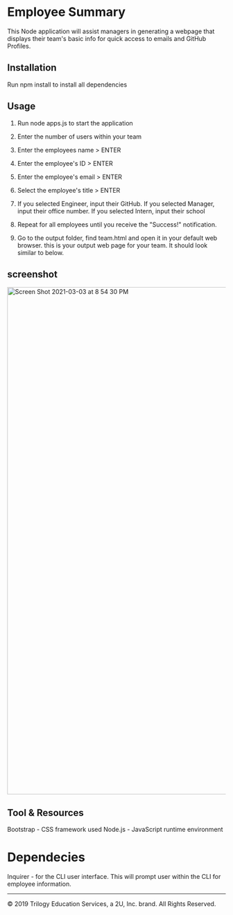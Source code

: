 # Employee Summary

This Node application will assist managers in generating a webpage that displays their team's basic info for quick access to emails and GitHub Profiles.


## Installation

Run npm install to install all dependencies

## Usage 
1. Run node apps.js to start the application

2. Enter the number of users within your team

3. Enter the employees name > ENTER

4. Enter the employee's ID > ENTER

5. Enter the employee's email > ENTER

6. Select the employee's title > ENTER

7. If you selected Engineer, input their GitHub. If you selected Manager, input   their office number. If you selected Intern, input their school

8. Repeat for all employees until you receive the "Success!" notification.

9.  Go to the output folder, find team.html and open it in your default web browser. this is your output web page for your team. It should look similar to below.

## screenshot 
<img width="1171" alt="Screen Shot 2021-03-03 at 8 54 30 PM" src="https://user-images.githubusercontent.com/71417462/109904430-de1cca00-7c62-11eb-9212-7b7ef54432aa.png">

## Tool & Resources

Bootstrap - CSS framework used 
Node.js - JavaScript runtime environment 

# Dependecies 
Inquirer - for the CLI user interface. This will prompt user within the CLI for employee information.

- - -
© 2019 Trilogy Education Services, a 2U, Inc. brand. All Rights Reserved.
